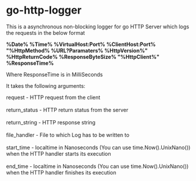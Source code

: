 # go-http-logger



This is a asynchronous non-blocking logger for go HTTP Server which logs the requests in the below format

**%Date% %Time% %VirtualHost:Port% %ClientHost:Port% "%HttpMethod% %URL?Paramaters% %HttpVersion%" %HttpReturnCode% %ResponseByteSize% "%HttpClient%" %ResponseTime%**

Where ResponseTime is in MilliSeconds



It takes the following arguments:  <br/>   

request - HTTP request from the client  <br/>   
return_status - HTTP return status from the server  <br/>   
return_string - HTTP response string  <br/>   
file_handler - File to which Log has to be written to  <br/>   
start_time - localtime in Nanoseconds (You can use time.Now().UnixNano()) when the HTTP handler starts its execution  <br/>   
end_time - localtime in Nanoseconds (You can use time.Now().UnixNano()) when the HTTP handler finishes its execution  <br/>   
